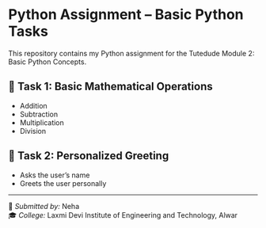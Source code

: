 # Python Assignment – Basic Python Tasks

This repository contains my Python assignment for the Tutedude Module 2: Basic Python Concepts.

## 📘 Task 1: Basic Mathematical Operations
- Addition
- Subtraction
- Multiplication
- Division

## 👋 Task 2: Personalized Greeting
- Asks the user’s name
- Greets the user personally

---

📅 *Submitted by:* Neha  
🎓 *College:* Laxmi Devi Institute of Engineering and Technology, Alwar

